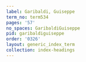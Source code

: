 ```yaml
---
label: Garibaldi, Guiseppe
term_no: term534
pages: '57'
no_spaces: GaribaldiGuiseppe
pid: garibaldiguiseppe
order: '0326'
layout: generic_index_term
collection: index-headings
---
```

